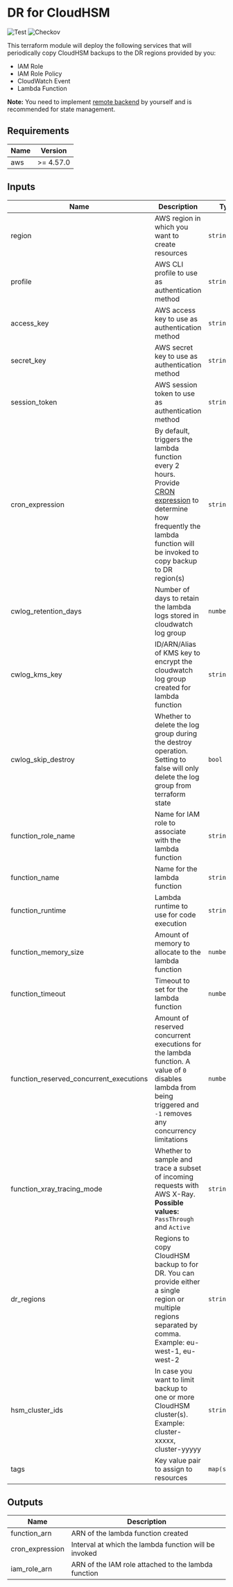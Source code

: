 # DR for CloudHSM

![Test](https://img.shields.io/github/workflow/status/skildops/aws-cloudhsm-dr/test/main?label=Test&style=for-the-badge) ![Checkov](https://img.shields.io/github/workflow/status/skildops/aws-cloudhsm-dr/checkov/main?label=Checkov&style=for-the-badge)

This terraform module will deploy the following services that will periodically copy CloudHSM backups to the DR regions provided by you:
- IAM Role
- IAM Role Policy
- CloudWatch Event
- Lambda Function

**Note:** You need to implement [remote backend](https://www.terraform.io/docs/language/settings/backends/index.html) by yourself and is recommended for state management.

## Requirements

| Name | Version |
|------|---------|
| aws | >= 4.57.0 |

## Inputs

| Name | Description | Type | Default | Required |
|------|-------------|------|---------|:--------:|
| region | AWS region in which you want to create resources | `string` | `"us-east-1"` | no |
| profile | AWS CLI profile to use as authentication method | `string` | `null` | no |
| access_key | AWS access key to use as authentication method | `string` | `null` | no |
| secret_key | AWS secret key to use as authentication method | `string` | `null` | no |
| session_token | AWS session token to use as authentication method | `string` | `null` | no |
| cron_expression | By default, triggers the lambda function every 2 hours. Provide [CRON expression](https://docs.aws.amazon.com/eventbridge/latest/userguide/eb-schedule-expressions.html) to determine how frequently the lambda function will be invoked to copy backup to DR region(s) | `string` | `"0 0/2 * * ? *"` | no |
| cwlog_retention_days | Number of days to retain the lambda logs stored in cloudwatch log group | `number` | `90` | no |
| cwlog_kms_key | ID/ARN/Alias of KMS key to encrypt the cloudwatch log group created for lambda function | `string` | `""` | no |
| cwlog_skip_destroy | Whether to delete the log group during the destroy operation. Setting to false will only delete the log group from terraform state | `bool` | `false` | no |
| function_role_name | Name for IAM role to associate with the lambda function | `string` | `"cloudhsm-dr"` | no |
| function_name | Name for the lambda function | `string` | `"cloudhsm-dr"` | no |
| function_runtime | Lambda runtime to use for code execution | `string` | `"python3.9"` | no |
| function_memory_size | Amount of memory to allocate to the lambda function | `number` | `128` | no |
| function_timeout | Timeout to set for the lambda function | `number` | `60` | no |
| function_reserved_concurrent_executions | Amount of reserved concurrent executions for the lambda function. A value of `0` disables lambda from being triggered and `-1` removes any concurrency limitations | `number` | `-1` | no |
| function_xray_tracing_mode | Whether to sample and trace a subset of incoming requests with AWS X-Ray. **Possible values:** `PassThrough` and `Active` | `string` | `"PassThrough"` | no |
| dr_regions | Regions to copy CloudHSM backup to for DR. You can provide either a single region or multiple regions separated by comma. Example: eu-west-1, eu-west-2 | `string` | n/a | yes |
| hsm_cluster_ids | In case you want to limit backup to one or more CloudHSM cluster(s). Example: cluster-xxxxx, cluster-yyyyy | `string` | `null` | no |
| tags | Key value pair to assign to resources | `map(string)` | `{}` | no |

## Outputs

| Name | Description |
|------|-------------|
| function_arn | ARN of the lambda function created |
| cron_expression | Interval at which the lambda function will be invoked |
| iam_role_arn | ARN of the IAM role attached to the lambda function |
